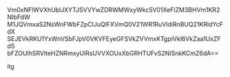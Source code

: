 Vm0xNFlWVXhUblJXYTJSVVYwZDRWMWxyWkc5V01XeFlZM3BHVm1KR2NIbFdW
M1JQVmxaS2NsWnFWbFZpClJuQlFXVmQ0V21WR1RuVldiRnBUQ21KRldYcFdX
SEJEVkRKU1YxWnVSbFJpV0VKVFEyeGFSVkZVVmxKTgpiVkl6VkZaa1UxZFdS
bFZOUlhSRVlteHZNRmxyUlRsUVVXOUxXbGRHTUFvS2NISnkKCmZ6dA==

itg